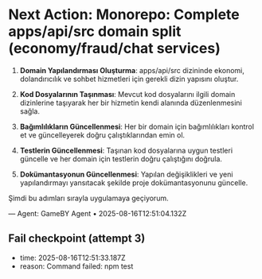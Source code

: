 # Next Action: Monorepo: Complete apps/api/src domain split (economy/fraud/chat services)

1. **Domain Yapılandırması Oluşturma**: apps/api/src dizininde ekonomi, dolandırıcılık ve sohbet hizmetleri için gerekli dizin yapısını oluştur.

2. **Kod Dosyalarının Taşınması**: Mevcut kod dosyalarını ilgili domain dizinlerine taşıyarak her bir hizmetin kendi alanında düzenlenmesini sağla.

3. **Bağımlılıkların Güncellenmesi**: Her bir domain için bağımlılıkları kontrol et ve güncelleyerek doğru çalıştıklarından emin ol.

4. **Testlerin Güncellenmesi**: Taşınan kod dosyalarına uygun testleri güncelle ve her domain için testlerin doğru çalıştığını doğrula.

5. **Dokümantasyonun Güncellenmesi**: Yapılan değişiklikleri ve yeni yapılandırmayı yansıtacak şekilde proje dokümantasyonunu güncelle. 

Şimdi bu adımları sırayla uygulamaya geçiyorum.

— Agent: GameBY Agent • 2025-08-16T12:51:04.132Z


## Fail checkpoint (attempt 3)
- time: 2025-08-16T12:51:33.187Z
- reason: Command failed: npm test
